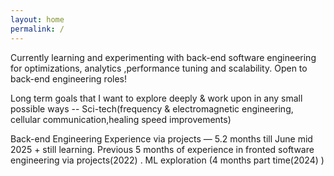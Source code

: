```yaml
---
layout: home
permalink: /
---
```


Currently learning and experimenting with back-end software engineering for optimizations, analytics ,performance tuning and scalability. Open to back-end engineering roles!

Long term goals that I want to explore deeply & work upon in any small possible ways -- Sci-tech(frequency & electromagnetic engineering, cellular communication,healing speed improvements)

Back-end Engineering Experience via projects — 5.2 months till June mid 2025 + still learning.
Previous 5 months of experience in fronted software engineering via projects(2022) .
ML exploration (4 months part time(2024) )




